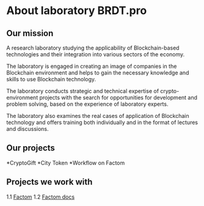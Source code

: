 # About laboratory BRDT.pro
## Our mission
A research laboratory studying the applicability of Blockchain-based technologies and their integration into various sectors of the economy.

The laboratory is engaged in creating an image of companies in the Blockchain environment and helps to gain the necessary knowledge and skills to use Blockchain technology. 

The laboratory conducts strategic and technical expertise of crypto-environment projects with the search for opportunities for development and problem solving, based on the 
experience of laboratory experts. 

The laboratory also examines the real cases of application of Blockchain technology and offers training both individually and in the format of lectures and discussions.

## Our projects
*CryptoGift
*City Token
*Workflow on Factom
## Projects we work with
1.1 [Factom](https://www.factom.com/)
1.2 [Factom docs](https://docs.factom.com/)
